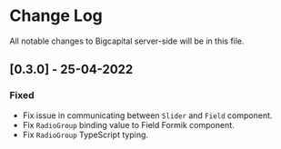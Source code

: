 # Change Log

All notable changes to Bigcapital server-side will be in this file.

## [0.3.0] - 25-04-2022

### Fixed
 - Fix issue in communicating between `Slider` and `Field` component.
 - Fix `RadioGroup` binding value to Field Formik component.
 - Fix `RadioGroup` TypeScript typing.